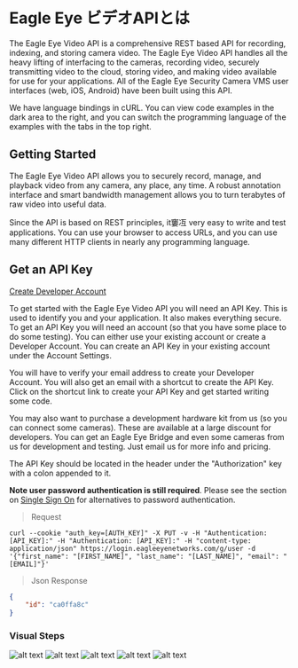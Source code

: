 # Eagle Eye ビデオAPIとは

The Eagle Eye Video API is a comprehensive REST based API for recording, indexing, and storing camera video.  The Eagle Eye Video API handles all the heavy lifting of interfacing to the cameras, recording video, securely transmitting video to the cloud, storing video, and making video available for use for your applications. All of the Eagle Eye Security Camera VMS user interfaces (web, iOS, Android) have been built using this API.

We have language bindings in cURL. You can view code examples in the dark area to the right, and you can switch the programming language of the examples with the tabs in the top right.

## Getting Started

The Eagle Eye Video API allows you to securely record, manage, and playback video from any camera, any place, any time.  A robust annotation interface and smart bandwidth management allows you to turn terabytes of raw video into useful data.

Since the API is based on REST principles, it窶冱 very easy to write and test applications. You can use your browser to access URLs, and you can use many different HTTP clients in nearly any programming language.

## Get an API Key
[Create Developer Account](https://login.eagleeyenetworks.com/api_signup.html)

To get started with the Eagle Eye Video API you will need an API Key. This is used to identify you and your application. It also makes everything secure. To get an API Key you will need an account (so that you have some place to do some testing). You can either use your existing account or create a Developer Account. You can create an API Key in your existing account under the Account Settings.

You will have to verify your email address to create your Developer Account. You will also get an email with a shortcut to create the API Key. Click on the shortcut link to create your API Key and get started writing some code.

You may also want to purchase a development hardware kit from us (so you can connect some cameras). These are available at a large discount for developers. You can get an Eagle Eye Bridge and even some cameras from us for development and testing. Just email us for more info and pricing.

The API Key should be located in the header under the "Authorization" key with a colon appended to it.

**Note user password authentication is still required**. Please see the section on [Single Sign On](#single-sign-on) for alternatives to password authentication.

> Request

```shell
curl --cookie "auth_key=[AUTH_KEY]" -X PUT -v -H "Authentication: [API_KEY]:" -H "Authentication: [API_KEY]:" -H "content-type: application/json" https://login.eagleeyenetworks.com/g/user -d '{"first_name": "[FIRST_NAME]", "last_name": "[LAST_NAME]", "email": "[EMAIL]"}'
```

> Json Response

```json
{
    "id": "ca0ffa8c"
}
```


### Visual Steps

![alt text](introduction/apikey_1.png "Step 1")
![alt text](introduction/apikey_2.png "Step 2")
![alt text](introduction/apikey_3.png "Step 3")
![alt text](introduction/apikey_4.png "Step 4")
![alt text](introduction/apikey_5.png "Step 5")
